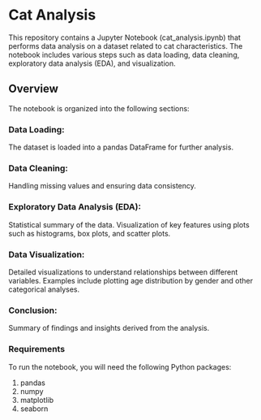 # Cat Analysis
This repository contains a Jupyter Notebook (cat_analysis.ipynb) that performs data analysis on a dataset related to cat characteristics. The notebook includes various steps such as data loading, data cleaning, exploratory data analysis (EDA), and visualization.

## Overview
The notebook is organized into the following sections:

### Data Loading:
The dataset is loaded into a pandas DataFrame for further analysis.

### Data Cleaning:
Handling missing values and ensuring data consistency.

### Exploratory Data Analysis (EDA):
Statistical summary of the data.
Visualization of key features using plots such as histograms, box plots, and scatter plots.

### Data Visualization:
Detailed visualizations to understand relationships between different variables.
Examples include plotting age distribution by gender and other categorical analyses.

### Conclusion:
Summary of findings and insights derived from the analysis.

### Requirements
To run the notebook, you will need the following Python packages:

1. pandas
2. numpy
3. matplotlib
4. seaborn
